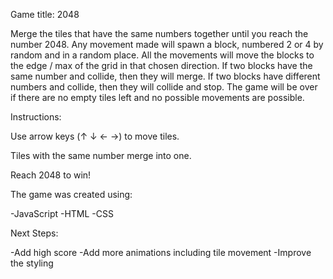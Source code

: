 Game title: 2048

Merge the tiles that have the same numbers together until you reach the number 2048. Any movement made will spawn a block, numbered 2 or 4 by random and in a random place. All the movements will move the blocks to the edge / max of the grid in that chosen direction. If two blocks have the same number and collide, then they will merge. If two blocks have different numbers and collide, then they will collide and stop. The game will be over if there are no empty tiles left and no possible movements are possible. 

Instructions:

Use arrow keys (↑ ↓ ← →) to move tiles.

Tiles with the same number merge into one.

Reach 2048 to win!

The game was created using:

-JavaScript
-HTML
-CSS

Next Steps:

-Add high score
-Add more animations including tile movement 
-Improve the styling